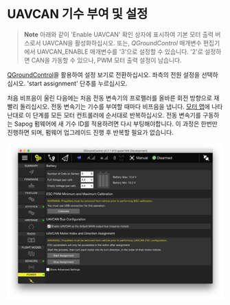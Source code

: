 # UAVCAN 기수 부여 및 설정

> **Note** 아래와 같이 'Enable UAVCAN' 확인 상자에 표시하여 기본 모터 출력 버스로서 UAVCAN을 활성화하십시오. 또는, *QGroundControl* 매개변수 편집기에서 UAVCAN_ENABLE 매개변수를 '3'으로 설정할 수 있습니다. '2'로 설정하면 CAN을 가동할 수 있으나, PWM 모터 출력 설정이 남습니다.

[QGroundControl](../qgc/README.md)을 활용하여 설정 보기로 전환하십시오. 좌측의 전원 설정을 선택하십시오. 'start assignment' 단추를 누르십시오.

처음 비프음이 울린 다음에는 처음 전동 변속기의 프로펠러를 올바른 회전 방향으로 재빨리 돌리십시오. 전동 변속기는 기수를 부여할 때마다 비프음을 냅니다. [모터 맵](../airframes/airframe_reference.md)에 나타난대로 이 단계를 모든 모터 컨트롤러에 순서대로 반복하십시오. 전동 변속기를 구동하는 Sapog 펌웨어에 새 기수 ID를 적용하려면 다시 부팅해야합니다. 이 과정은 한번만 진행하면 되며, 펌웨어 업그레이드 진행 후 반복할 필요가 없습니다.

![UAVCAN 기수 부여 제어 (그림 우측 하단)](../../assets/uavcan-qgc-setup.png)